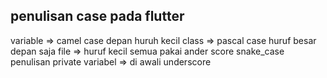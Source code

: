 ## penulisan case pada flutter

variable => camel case depan huruh kecil
class  => pascal case huruf besar depan saja
file => huruf kecil semua pakai ander score snake_case
penulisan private variabel => di awali underscore